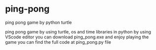 # ping-pong
ping pong game by python turtle

ping pong game by using turtle, os and time libraries in python by using VScode editor
you can download ping_pong.exe and enjoy playing the game
you can find the full code at ping_pong.py file

